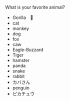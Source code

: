 What is your favorite animal?
- Gorilla　🦍
- cat
- monkey
- dog
- fox
- caw
- Eagle-Buzzard
- Tiger
- hamster
- panda
- snake
- rabbit
- カバさん
- penguin
- ピカチュウ
